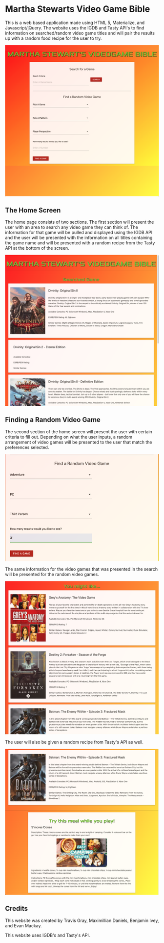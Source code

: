 # Martha Stewarts Video Game Bible

This is a web based application made using HTML 5, Materialize, and Javascript/jQuery. The website uses the IGDB and Tasty API's to find information on searched/random video game titles and will pair the results up with a random food recipe for the user to try.

![martha-stewarts-vg-bible-home-page](https://github.com/Teknix420/Martha-Stewarts-VG-Bible/blob/master/Assets/Screen%20Shot%202020-09-07%20at%207.48.19%20PM.png?raw=true)

## The Home Screen

The home page consists of two sections. The first section will present the user with an area to search any video game they can think of. The information for that game will be pulled and displayed using the IGDB API and the user will be presented with the information on all titles containing the game name and will be presented with a random recipe from the Tasty API at the bottom of the screen.

![search-resutls-page](https://github.com/Teknix420/Martha-Stewarts-VG-Bible/blob/master/Assets/Screen%20Shot%202020-09-07%20at%207.48.39%20PM.png?raw=true)

## Finding a Random Video Game

The second section of the home screen will present the user with certain criteria to fill out. Depending on what the user inputs, a random arrangement of video games will be presented to the user that match the preferences selected.

![random-video-game-search](https://github.com/Teknix420/Martha-Stewarts-VG-Bible/blob/master/Assets/Screen%20Shot%202020-09-07%20at%207.49.07%20PM.png?raw=true)

The same information for the video games that was presented in the search will be presented for the random video games.

![search-results-page](https://github.com/Teknix420/Martha-Stewarts-VG-Bible/blob/master/Assets/Screen%20Shot%202020-09-07%20at%207.49.22%20PM.png?raw=true)

The user will also be given a random recipe from Tasty's API as well.

![food-recipe](https://github.com/Teknix420/Martha-Stewarts-VG-Bible/blob/master/Assets/Screen%20Shot%202020-09-07%20at%207.49.31%20PM.png?raw=true)

## Credits

This website was created by Travis Gray, Maximillian Daniels, Benjamin Ivey, and Evan Mackay.

This website uses IGDB's and Tasty's API. 
